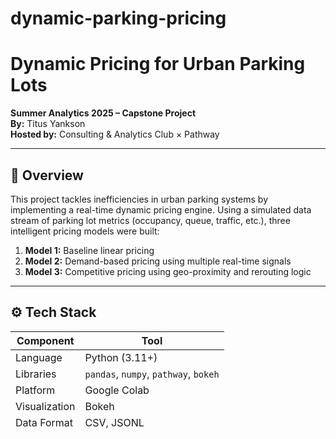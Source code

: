 # dynamic-parking-pricing
# Dynamic Pricing for Urban Parking Lots  
**Summer Analytics 2025 – Capstone Project**  
**By:** Titus Yankson  
**Hosted by:** Consulting & Analytics Club × Pathway

---

## 🧾 Overview

This project tackles inefficiencies in urban parking systems by implementing a real-time dynamic pricing engine. Using a simulated data stream of parking lot metrics (occupancy, queue, traffic, etc.), three intelligent pricing models were built:

1. **Model 1:** Baseline linear pricing  
2. **Model 2:** Demand-based pricing using multiple real-time signals  
3. **Model 3:** Competitive pricing using geo-proximity and rerouting logic

---

## ⚙️ Tech Stack

| Component     | Tool |
|---------------|------|
| Language      | Python (3.11+)  
| Libraries     | `pandas`, `numpy`, `pathway`, `bokeh`  
| Platform      | Google Colab  
| Visualization | Bokeh  
| Data Format   | CSV, JSONL  

---

## 🏗 Architecture Diagram

```mermaid
flowchart TD
    A[Input Dataset (CSV)]
    B[Pathway Stream]
    C[Model 1: Baseline Pricing]
    D[Model 2: Demand-Based Pricing]
    E[Model 3: Competitive Pricing + Rerouting]
    F[Pathway JSONL Output]
    G[Bokeh Dashboard]

    A --> B --> C --> F --> G
    B --> D --> F
    B --> E --> F
